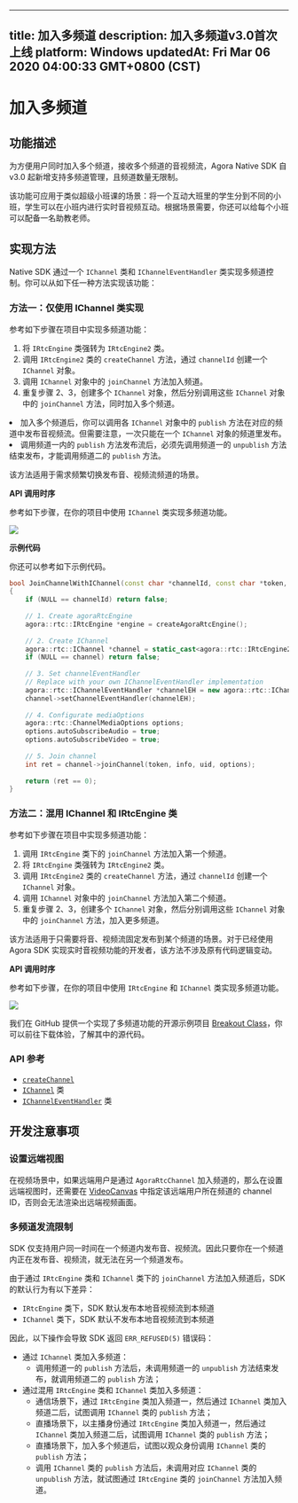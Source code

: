 
---
title: 加入多频道
description: 加入多频道v3.0首次上线
platform: Windows
updatedAt: Fri Mar 06 2020 04:00:33 GMT+0800 (CST)
---
# 加入多频道
## 功能描述

为方便用户同时加入多个频道，接收多个频道的音视频流，Agora Native SDK 自 v3.0 起新增支持多频道管理，且频道数量无限制。

该功能可应用于类似超级小班课的场景：将一个互动大班里的学生分到不同的小班，学生可以在小班内进行实时音视频互动。根据场景需要，你还可以给每个小班可以配备一名助教老师。

## 实现方法
Native SDK 通过一个 `IChannel` 类和 `IChannelEventHandler` 类实现多频道控制。你可以从如下任一种方法实现该功能：

### 方法一：仅使用 IChannel 类实现

参考如下步骤在项目中实现多频道功能：

1. 将 `IRtcEngine` 类强转为 `IRtcEngine2` 类。
2. 调用 `IRtcEngine2` 类的 `createChannel` 方法，通过 `channelId` 创建一个 `IChannel` 对象。
3. 调用 `IChannel` 对象中的 `joinChannel` 方法加入频道。
4. 重复步骤 2、3，创建多个 `IChannel` 对象，然后分别调用这些 `IChannel` 对象中的 `joinChannel` 方法，同时加入多个频道。

<div class="alert note">
	<li>加入多个频道后，你可以调用各 <code>IChannel</code> 对象中的 <code>publish</code> 方法在对应的频道中发布音视频流。但需要注意，一次只能在一个 <code>IChannel</code> 对象的频道里发布。
	<li>调用频道一内的 <code>publish</code> 方法发布流后，必须先调用频道一的 <code>unpublish</code> 方法结束发布，才能调用频道二的 <code>publish</code> 方法。</div>

该方法适用于需求频繁切换发布音、视频流频道的场景。

**API 调用时序**

参考如下步骤，在你的项目中使用 `IChannel` 类实现多频道功能。

![](https://web-cdn.agora.io/docs-files/1575867835131)

**示例代码**

你还可以参考如下示例代码。

```C++
bool JoinChannelWithIChannel(const char *channelId, const char *token, const char *info, uid_t uid)
{
    if (NULL == channelId) return false;
    
    // 1. Create agoraRtcEngine
    agora::rtc::IRtcEngine *engine = createAgoraRtcEngine();
    
    // 2. Create IChannel
    agora::rtc::IChannel *channel = static_cast<agora::rtc::IRtcEngine2 *>(engine)->createChannel(channelId);
    if (NULL == channel) return false;
    
    // 3. Set channelEventHandler
    // Replace with your own IChannelEventHandler implementation
    agora::rtc::IChannelEventHandler *channelEH = new agora::rtc::IChannelEventHandler();
    channel->setChannelEventHandler(channelEH);
  
    // 4. Configurate mediaOptions
    agora::rtc::ChannelMediaOptions options;
    options.autoSubscribeAudio = true;
    options.autoSubscribeVideo = true;
    
    // 5. Join channel
    int ret = channel->joinChannel(token, info, uid, options);
    
    return (ret == 0);
}
```

### 方法二：混用 IChannel 和 IRtcEngine 类

参考如下步骤在项目中实现多频道功能：

1. 调用 `IRtcEngine` 类下的 `joinChannel` 方法加入第一个频道。
2. 将 `IRtcEngine` 类强转为 `IRtcEngine2` 类。
3. 调用 `IRtcEngine2` 类的 `createChannel` 方法，通过 `channelId` 创建一个 `IChannel` 对象。
4. 调用 `IChannel` 对象中的 `joinChannel` 方法加入第二个频道。
5. 重复步骤 2、3，创建多个 `IChannel` 对象，然后分别调用这些 `IChannel` 对象中的 `joinChannel` 方法，加入更多频道。

该方法适用于只需要将音、视频流固定发布到某个频道的场景。对于已经使用 Agora SDK 实现实时音视频功能的开发者，该方法不涉及原有代码逻辑变动。

**API 调用时序**

参考如下步骤，在你的项目中使用 `IRtcEngine` 和 `IChannel` 类实现多频道功能。

![](https://web-cdn.agora.io/docs-files/1575865396747)

我们在 GitHub 提供一个实现了多频道功能的开源示例项目 [Breakout Class](https://github.com/AgoraIO-Usecase/Breakout-Class/tree/master/breakout-windows)，你可以前往下载体验，了解其中的源代码。

### API 参考

- [`createChannel`](https://docs.agora.io/cn/Voice/API%20Reference/cpp/classagora_1_1rtc_1_1_i_rtc_engine2.html#a9cabefe84d3a52400f941f1bd8c0f486)
- [`IChannel`](https://docs.agora.io/cn/Voice/API%20Reference/cpp/classagora_1_1rtc_1_1_i_channel.html) 类
- [`IChannelEventHandler`](https://docs.agora.io/cn/Voice/API%20Reference/cpp/classagora_1_1rtc_1_1_i_channel_event_handler.html) 类

## 开发注意事项

### 设置远端视图

在视频场景中，如果远端用户是通过 `AgoraRtcChannel` 加入频道的，那么在设置远端视图时，还需要在  [VideoCanvas](https://docs.agora.io/cn/Voice/API%20Reference/cpp/v3.0.0/structagora_1_1rtc_1_1_video_canvas.html)   中指定该远端用户所在频道的 channel ID，否则会无法渲染出远端视频画面。

### 多频道发流限制

SDK 仅支持用户同一时间在一个频道内发布音、视频流。因此只要你在一个频道内正在发布音、视频流，就无法在另一个频道发布。

由于通过 `IRtcEngine` 类和 `IChannel` 类下的 `joinChannel` 方法加入频道后，SDK 的默认行为有以下差异：

- `IRtcEngine` 类下，SDK 默认发布本地音视频流到本频道
- `IChannel` 类下，SDK 默认不发布本地音视频流到本频道

因此，以下操作会导致 SDK 返回 `ERR_REFUSED(5)` 错误码：

- 通过 `IChannel` 类加入多频道：
  - 调用频道一的 `publish` 方法后，未调用频道一的 `unpublish` 方法结束发布，就调用频道二的 `publish` 方法；
- 通过混用 `IRtcEngine` 类和 `IChannel` 类加入多频道：
  - 通信场景下，通过 `IRtcEngine` 类加入频道一，然后通过 `IChannel` 类加入频道二后，试图调用 `IChannel` 类的 `publish` 方法；
  - 直播场景下，以主播身份通过 `IRtcEngine` 类加入频道一，然后通过 `IChannel` 类加入频道二后，试图调用 `IChannel` 类的 `publish` 方法；
  - 直播场景下，加入多个频道后，试图以观众身份调用 `IChannel` 类的 `publish` 方法；
  - 调用 `IChannel` 类的 `publish` 方法后，未调用对应 `IChannel` 类的 `unpublish` 方法，就试图通过 `IRtcEngine` 类的 `joinChannel` 方法加入频道。



